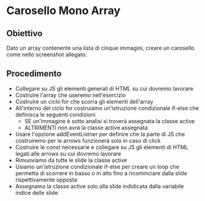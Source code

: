 # Carosello Mono Array

## Obiettivo

Dato un array contenente una lista di cinque immagini, creare un carosello come nello screenshot allegato.

## Procedimento

- Collegare su JS gli elementi generali di HTML su cui dovremo lavorare
- Costruire l'array che useremo nell'esercizio
- Costruire un ciclo for che scorra gli elementi dell'array
- All'interno del ciclo for costruiamo un'istruzione condizionale if-else che definisca le seguenti condizioni
  - SE un'immagine è sotto analisi si troverà assegnata la classe active
  - ALTRIMENTI non avrà la classe active assegnata
- Usare l'opzione addEventListner per definire che la parte di JS che costruiremo per le arrows funzionerà solo in caso di click
- Costruire le const necessarie e collegare su JS gli elementi di HTML legati alle arrows su cui dovremo lavorare
- Rimuoviamo da tutte le slide la classe active
- Usiamo un'istruzione condizionale if-else per creare un loop che permetta di scorrere in basso o in alto fino a ricominciare dalla slide rispettivamente opposta
- Assegnamo la classe active solo alla slide indidicata dalla variabile indice delle slide
